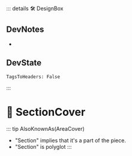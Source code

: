 ::: details 🛠 <dev>DesignBox</dev>

## DevNotes

-

## DevState

`TagsToHeaders: False`






:::

# 🔻 <via>SectionCover</via>


::: tip AlsoKnownAs(AreaCover)


- "Section" implies that it's a part of the piece.
- "Section" is polyglot
:::
